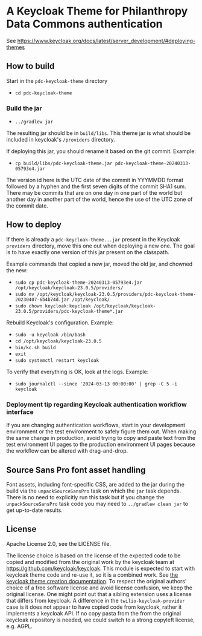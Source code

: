 # A Keycloak Theme for Philanthropy Data Commons authentication

See https://www.keycloak.org/docs/latest/server_development/#deploying-themes

## How to build

Start in the `pdc-keycloak-theme` directory

- `cd pdc-keycloak-theme`

### Build the jar

- `../gradlew jar`

The resulting jar should be in `build/libs`. This theme jar is what should be included in keycloak's `/providers` directory.

If deploying this jar, you should rename it based on the git commit. Example:
- `cp build/libs/pdc-keycloak-theme.jar pdc-keycloak-theme-20240313-05793e4.jar`

The version id here is the UTC date of the commit in YYYMMDD format followed by a hyphen and the first seven digits of the commit SHA1 sum. There may be commits that are on one day in one part of the world but another day in another part of the world, hence the use of the UTC zone of the commit date.

## How to deploy

If there is already a `pdc-keycloak-theme...jar` present in the Keycloak `providers` directory, move this one out when deploying a new one. The goal is to have exactly one version of this jar present on the classpath.

Example commands that copied a new jar, moved the old jar, and chowned the new:

- `sudo cp pdc-keycloak-theme-20240313-05793e4.jar /opt/keycloak/keycloak-23.0.5/providers/`
- `sudo mv /opt/keycloak/keycloak-23.0.5/providers/pdc-keycloak-theme-20230407-6b4b74d.jar /opt/keycloak/`
- `sudo chown keycloak:keycloak /opt/keycloak/keycloak-23.0.5/providers/pdc-keycloak-theme*.jar`

Rebuild Keycloak's configuration. Example:

- `sudo -u keycloak /bin/bash`
- `cd /opt/keycloak/keycloak-23.0.5`
- `bin/kc.sh build`
- `exit`
- `sudo systemctl restart keycloak`

To verify that everything is OK, look at the logs. Example:

- `sudo journalctl --since '2024-03-13 00:00:00' | grep -C 5 -i keycloak`

### Deployment tip regarding Keycloak authentication workflow interface

If you are changing authentication workflows, start in your development environment or the test environment to safely figure them out. When making the same change in production, avoid trying to copy and paste text from the test environment UI pages to the production environment UI pages because the workflow can be altered with drag-and-drop.

## Source Sans Pro font asset handling

Font assets, including font-specific CSS, are added to the jar during the build via the `unpackSourceSansPro` task on which the `jar` task depends. There is no need to explicitly run this task but if you change the `unpackSourceSansPro` task code you may need to `../gradlew clean jar` to get up-to-date results.

## License

Apache License 2.0, see the LICENSE file.

The license choice is based on the license of the expected code to be copied and modified from the original work by the keycloak team at https://github.com/keycloak/keycloak. This module is expected to start with keycloak theme code and re-use it, so it is a combined work. See [the keycloak theme creation documentation](https://www.keycloak.org/docs/latest/server_development/index.html#creating-a-custom-html-template). To respect the original authors' choice of a free software license and avoid license confusion, we keep the original license. One might point out that a sibling extension uses a license that differs from keycloak. A difference in the `twilio-keycloak-provider` case is it does not appear to have copied code from keycloak, rather it implements a keycloak API. If no copy pasta from the from the original keycloak repository is needed, we could switch to a strong copyleft license, e.g. AGPL.
